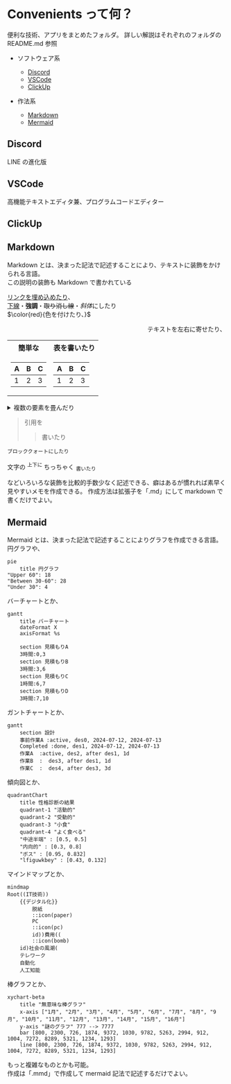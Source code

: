 <a name="top"></a>

# Convenients って何？

便利な技術、アプリをまとめたフォルダ。
詳しい解説はそれぞれのフォルダの README.md 参照

- ソフトウェア系

  - [Discord](#discord)
  - [VSCode](#vscode)
  - [ClickUp](#clickup)

- 作法系
  - [Markdown](#markdown)
  - [Mermaid](#mermaid)

## Discord

LINE の進化版

## VSCode

高機能テキストエディタ兼、プログラムコードエディター

## ClickUp

## Markdown

Markdown とは、決まった記法で記述することにより、テキストに装飾をかけられる言語。  
この説明の装飾も Markdown で書かれている

[リンクを埋め込めたり](#markdown)、  
<ins>下線</ins>・**強調**・~~取り消し線~~・*斜体*にしたり  
$\color{red}{色を付けたり、}$

<p align="right">
テキストを左右に寄せたり、
</p>

<table>
<tr>
<th>簡単な</th>
<th>表を書いたり</th>
</tr>
<tr>

<td>

| A   | B   | C   |
| --- | --- | --- |
| 1   | 2   | 3   |

</td><td>

| A   | B   | C   |
| --- | --- | --- |
| 1   | 2   | 3   |

</td></tr> </table>

<details>
  <summary>複数の要素を畳んだり</summary>

あ  
い  
う

</details>

> 引用を
>
> > 書いたり

```
ブロッククォートにしたり
```

文字の
<sup>
上下に
</sup>
ちっちゃく
<sub>
書いたり
</sub>

などいろいろな装飾を比較的手数少なく記述できる、癖はあるが慣れれば素早く見やすいメモを作成できる。
作成方法は拡張子を「.md」にして markdown で書くだけでよい。

## Mermaid

Mermaid とは、決まった記法で記述することによりグラフを作成できる言語。  
円グラフや、

```mermaid
pie
    title 円グラフ
"Upper 60": 18
"Between 30-60": 28
"Under 30": 4

```

バーチャートとか、

```mermaid
gantt
    title バーチャート
    dateFormat X
    axisFormat %s

    section 見積もりA
    3時間:0,3
    section 見積もりB
    3時間:3,6
    section 見積もりC
    1時間:6,7
    section 見積もりD
    3時間:7,10

```

ガントチャートとか、

```mermaid
gantt
    section 設計
    事前作業A :active, des0, 2024-07-12, 2024-07-13
    Completed :done, des1, 2024-07-12, 2024-07-13
    作業A  :active, des2, after des1, 1d
    作業B  :  des3, after des1, 1d
    作業C  :  des4, after des3, 3d

```

傾向図とか、

```mermaid
quadrantChart
    title 性格診断の結果
    quadrant-1 "活動的"
    quadrant-2 "受動的"
    quadrant-3 "小食"
    quadrant-4 "よく食べる"
    "中途半端" : [0.5, 0.5]
    "内向的" : [0.3, 0.8]
    "ボス" : [0.95, 0.832]
    "lfiguwkbey" : [0.43, 0.132]
```

マインドマップとか、

```mermaid
mindmap
Root((IT技術))
    {{デジタル化}}
        脱紙
        ::icon(paper)
        PC
        ::icon(pc)
        id))費用((
        ::icon(bomb)
    id)社会の風潮(
    テレワーク
    自動化
    人工知能

```

棒グラフとか、

```mermaid
xychart-beta
    title "無意味な棒グラフ"
    x-axis ["1月", "2月", "3月", "4月", "5月", "6月", "7月", "8月", "9月", "10月", "11月", "12月", "13月", "14月", "15月", "16月"]
    y-axis "謎のグラフ" 777 --> 7777
    bar [800, 2300, 726, 1874, 9372, 1030, 9782, 5263, 2994, 912, 1004, 7272, 8289, 5321, 1234, 1293]
    line [800, 2300, 726, 1874, 9372, 1030, 9782, 5263, 2994, 912, 1004, 7272, 8289, 5321, 1234, 1293]

```

もっと複雑なものとかも可能。  
作成は「.mmd」で作成して mermaid 記法で記述するだけでよい。
